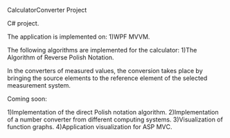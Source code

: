 CalculatorConverter Project

C# project.

The application is implemented on: 
1)WPF MVVM.

The following algorithms are implemented for the calculator:
1)The Algorithm of Reverse Polish Notation.

In the converters of measured values, the conversion takes place by bringing the source elements to the reference element of the selected measurement system.

Coming soon:

1)Implementation of the direct Polish notation algorithm.
2)Implementation of a number converter from different computing systems.
3)Visualization of function graphs.
4)Application visualization for ASP MVС.
